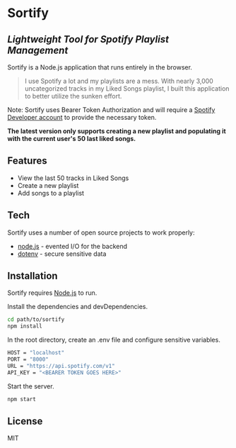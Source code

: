 # Sortify
## _Lightweight Tool for Spotify Playlist Management_

Sortify is a Node.js application that runs entirely in the browser.

>I use Spotify a lot and my playlists are a mess. With nearly 3,000 uncategorized tracks in my Liked Songs playlist, I built this application to better utilize the sunken effort.

Note: Sortify uses Bearer Token Authorization and will require a [Spotify Developer account](https://developer.spotify.com/) to provide the necessary token.

__The latest version only supports creating a new playlist and populating it with the current user's 50 last liked songs.__

## Features
- View the last 50 tracks in Liked Songs
- Create a new playlist
- Add songs to a playlist

## Tech
Sortify uses a number of open source projects to work properly:

- [node.js] - evented I/O for the backend
- [dotenv] -  secure sensitive data

## Installation
Sortify requires [Node.js](https://nodejs.org/) to run.

Install the dependencies and devDependencies.

```sh
cd path/to/sortify
npm install
```

In the root directory, create an .env file and configure sensitive variables.

```sh
HOST = "localhost"
PORT = "8000"
URL = "https://api.spotify.com/v1"
API_KEY = "<BEARER TOKEN GOES HERE>"
```

Start the server.
```sh
npm start
```

## License
MIT

[//]: # (These are reference links used in the body of this note and get stripped out when the markdown processor does its job. There is no need to format nicely because it shouldn't be seen. Thanks SO - http://stackoverflow.com/questions/4823468/store-comments-in-markdown-syntax)

   [node.js]: <http://nodejs.org>
   [dotenv]: <https://www.npmjs.com/package/dotenv>